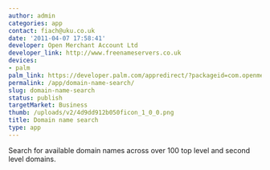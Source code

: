 ```yaml
---
author: admin
categories: app
contact: fiach@uku.co.uk
date: '2011-04-07 17:58:41'
developer: Open Merchant Account Ltd
developer_link: http://www.freenameservers.co.uk
devices: 
- palm
palm_link: https://developer.palm.com/appredirect/?packageid=com.openmerchantaccount.domain
permalink: /app/domain-name-search/
slug: domain-name-search
status: publish
targetMarket: Business
thumb: /uploads/v2/4d9dd912b050ficon_1_0_0.png
title: Domain name search
type: app
---
```


Search for available domain names across over 100 top level and second level domains.